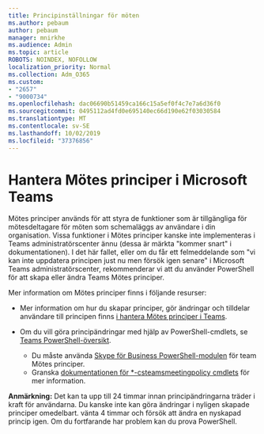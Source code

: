 ```yaml
---
title: Principinställningar för möten
ms.author: pebaum
author: pebaum
manager: mnirkhe
ms.audience: Admin
ms.topic: article
ROBOTS: NOINDEX, NOFOLLOW
localization_priority: Normal
ms.collection: Adm_O365
ms.custom:
- "2657"
- "9000734"
ms.openlocfilehash: dac06690b51459ca166c15a5ef0f4c7e7a6d36f0
ms.sourcegitcommit: 0495112ad4fd0e695140ec66d190e62f03030584
ms.translationtype: MT
ms.contentlocale: sv-SE
ms.lasthandoff: 10/02/2019
ms.locfileid: "37376856"
---
```

# <a name="manage-meeting-policies-in-microsoft-teams"></a>Hantera Mötes principer i Microsoft Teams

Mötes principer används för att styra de funktioner som är tillgängliga för mötesdeltagare för möten som schemaläggs av användare i din organisation. Vissa funktioner i Mötes principer kanske inte implementeras i Teams administratörscenter ännu (dessa är märkta "kommer snart" i dokumentationen). I det här fallet, eller om du får ett felmeddelande som "vi kan inte uppdatera principen just nu men försök igen senare" i Microsoft Teams administratörscenter, rekommenderar vi att du använder PowerShell för att skapa eller ändra Teams Mötes principer. 

Mer information om Mötes principer finns i följande resurser:

- Mer information om hur du skapar principer, gör ändringar och tilldelar användare till principen finns [i hantera Mötes principer i Teams](https://docs.microsoft.com/en-us/microsoftteams/meeting-policies-in-teams).

- Om du vill göra principändringar med hjälp av PowerShell-cmdlets, se [Teams PowerShell-översikt](https://docs.microsoft.com/microsoftteams/teams-powershell-overview). 
    - Du måste använda [Skype för Business PowerShell-modulen](https://www.microsoft.com/download/details.aspx?id=39366) för team Mötes principer. 
    - Granska [dokumentationen för *-csteamsmeetingpolicy cmdlets](https://docs.microsoft.com/search/?search=CsTeamsMeetingPolicy&view=skype-ps) för mer information.

**Anmärkning:** Det kan ta upp till 24 timmar innan principändringarna träder i kraft för användarna. Du kanske inte kan göra ändringar i nyligen skapade principer omedelbart. vänta 4 timmar och försök att ändra en nyskapad princip igen. Om du fortfarande har problem kan du prova PowerShell.  